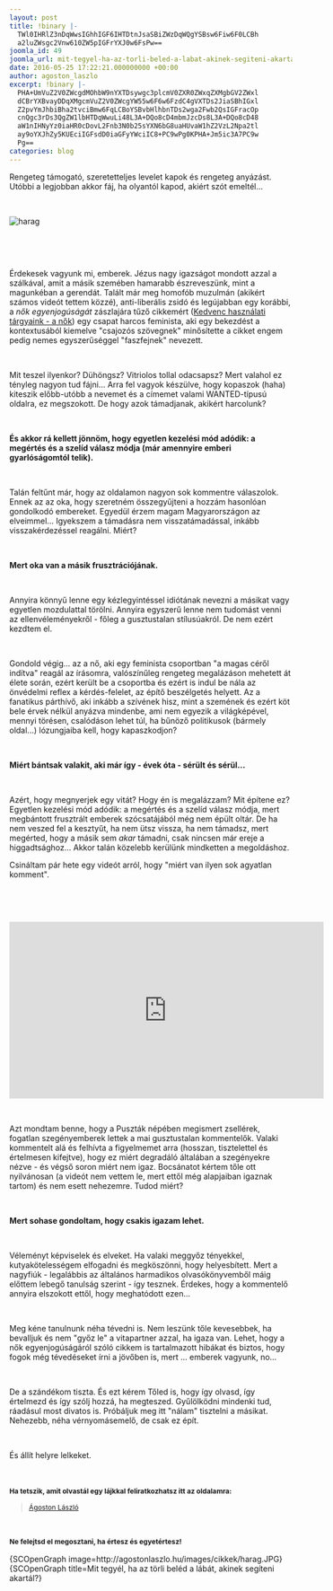 ```yaml
---
layout: post
title: !binary |-
  TWl0IHRlZ3nDqWwsIGhhIGF6IHTDtnJsaSBiZWzDqWQgYSBsw6Fiw6F0LCBh
  a2luZWsgc2Vnw610ZW5pIGFrYXJ0w6FsPw==
joomla_id: 49
joomla_url: mit-tegyel-ha-az-torli-beled-a-labat-akinek-segiteni-akartal
date: 2016-05-25 17:22:21.000000000 +00:00
author: agoston_laszlo
excerpt: !binary |-
  PHA+UmVuZ2V0ZWcgdMOhbW9nYXTDsywgc3plcmV0ZXR0ZWxqZXMgbGV2ZWxl
  dCBrYXBvayDDqXMgcmVuZ2V0ZWcgYW55w6F6w6FzdC4gVXTDs2JiaSBhIGxl
  Z2pvYmJhbiBha2tvciBmw6FqLCBoYSBvbHlhbnTDs2wga2Fwb2QsIGFracOp
  cnQgc3rDs3QgZW1lbHTDqWwuLi48L3A+DQo8cD4mbmJzcDs8L3A+DQo8cD48
  aW1nIHNyYz0iaHR0cDovL2Fnb3N0b25sYXN6bG8uaHUvaW1hZ2VzL2Npa2tl
  ay9oYXJhZy5KUEciIGFsdD0iaGFyYWciIC8+PC9wPg0KPHA+Jm5ic3A7PC9w
  Pg==
categories: blog
---
```

<p>Rengeteg támogató, szeretetteljes levelet kapok és rengeteg anyázást. Utóbbi a legjobban akkor fáj, ha olyantól kapod, akiért szót emeltél...</p>
<p>&nbsp;</p>
<p><img src="http://agostonlaszlo.hu/images/cikkek/harag.JPG" alt="harag" /></p>
<p>&nbsp;</p>

<p>&nbsp;</p>
<p>Érdekesek vagyunk mi, emberek. Jézus nagy igazságot mondott azzal a szálkával, amit a másik szemében hamarabb észreveszünk, mint a magunkéban a gerendát. Talált már meg homofób muzulmán (akikért számos videót tettem közzé), anti-liberális zsidó és legújabban egy korábbi, a <em>nők egyenjogúságát</em> zászlajára tűző cikkemért (<a href="http://agostonlaszlo.hu/en/blog/46-kedvenc-hasznalati-targyaink-a-nok" target="_blank">Kedvenc használati tárgyaink - a nők</a>) egy csapat harcos feminista, aki egy bekezdést a kontextusából kiemelve "csajozós szövegnek" minősítette a cikket engem pedig nemes egyszerűséggel "faszfejnek" nevezett.</p>
<p>&nbsp;</p>
<p>Mit teszel ilyenkor? Dühöngsz? Vitriolos tollal odacsapsz? Mert valahol ez tényleg nagyon tud fájni... Arra fel vagyok készülve, hogy kopaszok (haha) kiteszik előbb-utóbb a nevemet és a címemet valami WANTED-típusú oldalra, ez megszokott. De hogy azok támadjanak, akikért harcolunk?</p>
<p>&nbsp;</p>
<p><strong>És akkor rá kellett jönnöm, hogy egyetlen kezelési mód adódik: a megértés és a szelíd válasz módja (már amennyire emberi gyarlóságomtól telik).</strong></p>
<p>&nbsp;</p>
<p>Talán feltűnt már, hogy az oldalamon nagyon sok kommentre válaszolok. Ennek az az oka, hogy szeretném összegyűjteni a hozzám hasonlóan gondolkodó embereket. Egyedül érzem magam Magyarországon az elveimmel... Igyekszem a támadásra nem visszatámadással, inkább visszakérdezéssel reagálni. Miért?</p>
<p>&nbsp;</p>
<p><strong>Mert oka van a másik frusztrációjának.</strong></p>
<p>&nbsp;</p>
<p>Annyira könnyű lenne egy kézlegyintéssel idiótának nevezni a másikat vagy egyetlen mozdulattal törölni. Annyira egyszerű lenne nem tudomást venni az ellenvéleményekről - főleg a gusztustalan stílusúakról. De nem ezért kezdtem el.&nbsp;</p>
<p>&nbsp;</p>
<p>Gondold végig... az a nő, aki egy feminista csoportban "a magas céről indítva" reagál az írásomra, valószínűleg rengeteg megalázáson mehetett át élete során, ezért került be a csoportba és ezért is indul be nála az önvédelmi reflex a kérdés-felelet, az építő beszélgetés helyett. Az a fanatikus párthívő, aki inkább a szívének hisz, mint a szemének és ezért köt bele érvek nélkül anyázva mindenbe, ami nem egyezik a világképével, mennyi törésen, csalódáson lehet túl, ha bűnöző politikusok (bármely oldal...) lózungjaiba kell, hogy kapaszkodjon?&nbsp;</p>
<p>&nbsp;</p>
<p><strong>Miért bántsak valakit, aki már így - évek óta - sérült és sérül...</strong></p>
<p>&nbsp;</p>
<p>Azért, hogy megnyerjek egy vitát? Hogy én is megalázzam? Mit építene ez? Egyetlen kezelési mód adódik: a megértés és a szelíd válasz módja, mert megbántott frusztrált emberek szócsatájából még nem épült oltár. De ha nem veszed fel a kesztyűt, ha nem ütsz vissza, ha nem támadsz, mert megérted, hogy a másik sem <em>akar</em> támadni, csak nincsen már ereje a higgadtsághoz... Akkor talán közelebb kerülünk mindketten a megoldáshoz.</p>
<p>Csináltam pár hete egy videót arról, hogy "miért van ilyen sok agyatlan komment".</p>
<p>&nbsp;</p>
<p>&nbsp;</p>
<p><iframe src="https://www.facebook.com/plugins/video.php?href=https%3A%2F%2Fwww.facebook.com%2Fagostonlaszloartist%2Fvideos%2F841396509297782%2F&amp;show_text=0&amp;width=560" frameborder="0" scrolling="no" width="560" height="315" allowfullscreen="allowfullscreen" style="border: none; overflow: hidden;" allowtransparency="true"></iframe></p>
<p>&nbsp;</p>
<p>Azt mondtam benne, hogy a Puszták népében megismert zsellérek, fogatlan szegényemberek lettek a mai gusztustalan kommentelők. Valaki kommentelt alá és felhívta a figyelmemet arra (hosszan, tisztelettel és értelmesen kifejtve), hogy ez miért degradáló általában a szegényekre nézve - és végső soron miért nem igaz. Bocsánatot kértem tőle ott nyilvánosan (a videót nem vettem le, mert ettől még alapjaiban igaznak tartom) és nem esett nehezemre. Tudod miért?</p>
<p>&nbsp;</p>
<p><strong>Mert sohase gondoltam, hogy csakis igazam lehet.</strong></p>
<p>&nbsp;</p>
<p>Véleményt képviselek és elveket. Ha valaki meggyőz tényekkel, kutyakötelességem elfogadni és megköszönni, hogy helyesbített. Mert a nagyfiúk - legalábbis az általános harmadikos olvasókönyvemből máig előttem lebegő tanulság szerint - így tesznek. Érdekes, hogy a kommentelő annyira elszokott ettől, hogy meghatódott ezen...</p>
<p>&nbsp;</p>
<p>Meg kéne tanulnunk néha tévedni is. Nem leszünk tőle kevesebbek, ha bevalljuk és nem "győz le" a vitapartner azzal, ha igaza van. Lehet, hogy a nők egyenjogúságáról szóló cikkem is tartalmazott hibákat és biztos, hogy fogok még tévedéseket írni a jövőben is, mert ... emberek vagyunk, no...</p>
<p>&nbsp;</p>
<p>De a szándékom tiszta. És ezt kérem Tőled is, hogy így olvasd, így értelmezd és így szólj hozzá, ha megteszed. Gyűlölködni mindenki tud, ráadásul most divatos is. Próbáljuk meg itt "nálam" tisztelni a másikat. Nehezebb, néha vérnyomásemelő, de csak ez épít.</p>
<p>&nbsp;</p>
<p>És állít helyre lelkeket.<br /><br /><br /></p>
<p><strong><span style="font-size: 12.16px; line-height: 15.808px;">Ha tetszik, amit olvastál egy&nbsp;</span></strong><strong style="font-size: 12.16px; line-height: 15.808px;">lájkkal feliratkozhatsz itt az oldalamra:</strong></p>
<div class="fb-page" style="font-size: 12.16px; line-height: 15.808px;" data-href="https://www.facebook.com/agostonlaszloartist" data-width="250" data-height="100" data-small-header="false" data-adapt-container-width="false" data-hide-cover="true" data-show-facepile="false">
<div class="fb-xfbml-parse-ignore">
<blockquote cite="https://www.facebook.com/agostonlaszloartist"><a href="https://www.facebook.com/agostonlaszloartist">Ágoston László</a></blockquote>
</div>
</div>
<p>&nbsp;</p>
<p style="font-size: 12.16px; line-height: 15.808px;"><strong>Ne felejtsd el megosztani, ha értesz és egyetértesz!</strong></p>
<p>{SCOpenGraph image=http://agostonlaszlo.hu/images/cikkek/harag.JPG} {SCOpenGraph title=Mit tegyél, ha az törli beléd a lábát, akinek segíteni akartál?}</p>
